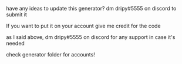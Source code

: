 have any ideas to update this generator? dm dripy#5555 on discord to submit it

If you want to put it on your account give me credit for the code

as I said above, dm dripy#5555 on discord for any support in case it's needed

check generator folder for accounts!
